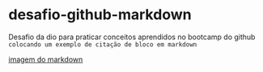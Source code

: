 # desafio-github-markdown
Desafio da dio para praticar conceitos aprendidos no bootcamp do github
`colocando um exemplo de citação de bloco em markdown`

[imagem do markdown](https://cdn.icon-icons.com/icons2/2699/PNG/512/markdown_here_logo_icon_169967.png)
